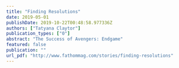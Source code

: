 ```yaml
---
title: "Finding Resolutions"
date: 2019-05-01
publishDate: 2019-10-22T00:48:58.977336Z
authors: ["Tatyana Claytor"]
publication_types: ["0"]
abstract: "The Success of Avengers: Endgame"
featured: false
publication: ""
url_pdf: "http://www.fathommag.com/stories/finding-resolutions"
---
```


